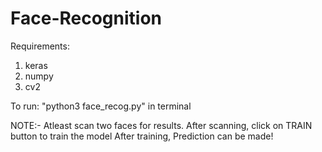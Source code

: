 # Face-Recognition

Requirements: 
  1) keras
  2) numpy
  3) cv2
  
 To run: "python3 face_recog.py" in terminal
 
 NOTE:- Atleast scan two faces for results.
        After scanning, click on TRAIN button to train the model
        After training, Prediction can be made!
